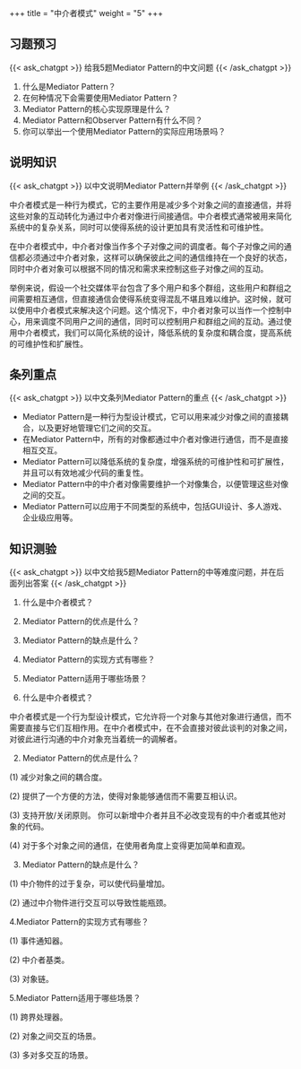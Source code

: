 +++
title = "中介者模式"
weight = "5"
+++
## 习题预习
{{< ask_chatgpt >}}
给我5题Mediator Pattern的中文问题
{{< /ask_chatgpt >}}



1. 什么是Mediator Pattern？
2. 在何种情况下会需要使用Mediator Pattern？
3. Mediator Pattern的核心实现原理是什么？
4. Mediator Pattern和Observer Pattern有什么不同？
5. 你可以举出一个使用Mediator Pattern的实际应用场景吗？   

## 说明知识
{{< ask_chatgpt >}}
以中文说明Mediator Pattern并举例
{{< /ask_chatgpt >}}



中介者模式是一种行为模式，它的主要作用是减少多个对象之间的直接通信，并将这些对象的互动转化为通过中介者对像进行间接通信。中介者模式通常被用来简化系统中的复杂关系，同时可以使得系统的设计更加具有灵活性和可维护性。

在中介者模式中，中介者对像当作多个子对像之间的调度者。每个子对像之间的通信都必须通过中介者对象，这样可以确保彼此之间的通信维持在一个良好的状态，同时中介者对象可以根据不同的情况和需求来控制这些子对像之间的互动。

举例来说，假设一个社交媒体平台包含了多个用户和多个群组，这些用户和群组之间需要相互通信，但直接通信会使得系统变得混乱不堪且难以维护。这时候，就可以使用中介者模式来解决这个问题。这个情况下，中介者对象可以当作一个控制中心，用来调度不同用户之间的通信，同时可以控制用户和群组之间的互动。通过使用中介者模式，我们可以简化系统的设计，降低系统的复杂度和耦合度，提高系统的可维护性和扩展性。   

## 条列重点
{{< ask_chatgpt >}}
以中文条列Mediator Pattern的重点
{{< /ask_chatgpt >}}



- Mediator Pattern是一种行为型设计模式，它可以用来减少对像之间的直接耦合，以及更好地管理它们之间的交互。
- 在Mediator Pattern中，所有的对像都通过中介者对像进行通信，而不是直接相互交互。
- Mediator Pattern可以降低系统的复杂度，增强系统的可维护性和可扩展性，并且可以有效地减少代码的重复性。
- Mediator Pattern中的中介者对像需要维护一个对像集合，以便管理这些对像之间的交互。
- Mediator Pattern可以应用于不同类型的系统中，包括GUI设计、多人游戏、企业级应用等。   

## 知识测验
{{< ask_chatgpt >}}
以中文给我5题Mediator Pattern的中等难度问题，并在后面列出答案
{{< /ask_chatgpt >}}



1. 什么是中介者模式？
2. Mediator Pattern的优点是什么？
3. Mediator Pattern的缺点是什么？
4. Mediator Pattern的实现方式有哪些？
5. Mediator Pattern适用于哪些场景？

1. 什么是中介者模式？

中介者模式是一个行为型设计模式，它允许将一个对象与其他对象进行通信，而不需要直接与它们互相作用。在中介者模式中，在不会直接对彼此谈判的对象之间，对彼此进行沟通的中介对象充当着统一的调解者。

2. Mediator Pattern的优点是什么？

(1) 减少对象之间的耦合度。

(2) 提供了一个方便的方法，使得对象能够通信而不需要互相认识。

(3) 支持开放/关闭原则。 你可以新增中介者并且不必改变现有的中介者或其他对象的代码。

(4) 对于多个对象之间的通信，在使用者角度上变得更加简单和直观。

3. Mediator Pattern的缺点是什么？

(1) 中介物件的过于复杂，可以使代码量增加。

(2) 通过中介物件进行交互可以导致性能瓶颈。

4.Mediator Pattern的实现方式有哪些？

(1) 事件通知器。

(2) 中介者基类。

(3) 对象链。

5.Mediator Pattern适用于哪些场景？

(1) 跨界处理器。

(2) 对象之间交互的场景。

(3) 多对多交互的场景。   

